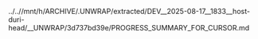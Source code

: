 ../..//mnt/h/ARCHIVE/.UNWRAP/extracted/DEV__2025-08-17__1833__host-duri-head/__UNWRAP/3d737bd39e/PROGRESS_SUMMARY_FOR_CURSOR.md